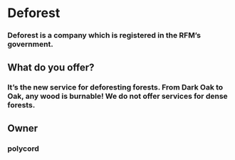 # Deforest
### Deforest is a company which is registered in the RFM’s government.

## What do you offer?
### It’s the new service for deforesting forests. From Dark Oak to Oak, any wood is burnable! We do not offer services for dense forests.

## Owner
### polycord